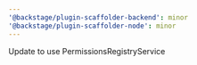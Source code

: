 ```yaml
---
'@backstage/plugin-scaffolder-backend': minor
'@backstage/plugin-scaffolder-node': minor
---
```


Update to use PermissionsRegistryService
